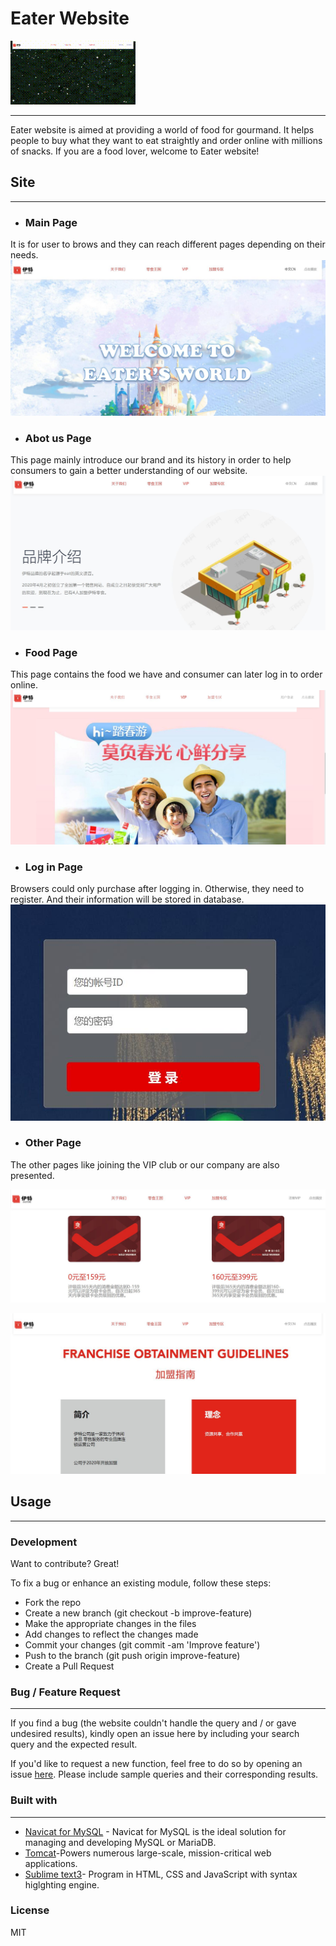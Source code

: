 

# Eater Website

![avatar](eater/eater/5.gif)
- - -

Eater website is aimed at providing a world of food for gourmand. It helps people to buy what they want to eat straightly and order online with millions of snacks. If you are a food lover, welcome to Eater website!

## Site
- - -
- ### Main Page

 It is for user to brows and they can reach different pages depending on their needs.
 ![avatar](eater/eater/7.jpg)


- ### Abot us Page
 This page mainly introduce our brand and its history in order to help consumers to gain a better understanding of our website.
 ![avatar](eater/eater/8.jpg)

- ### Food Page
 This page contains the food we have and consumer can later log in to order online. 
 ![avatar](eater/eater/9.jpg)


- ### Log in Page
  
Browsers could only purchase after logging in. Otherwise, they need to register. And their information will be stored in database.
  ![avatar](eater/eater/2.jpg)


- ### Other Page
 The other pages like joining the VIP club or our company are also presented.

 ![avatar](eater/eater/10.jpg)

 ![avatar](eater/eater/11.jpg)



## Usage
- - -
### Development

Want to contribute? Great!

To fix a bug or enhance an existing module, follow these steps:
- Fork the repo
- Create a new branch (git checkout -b improve-feature)
- Make the appropriate changes in the files
- Add changes to reflect the changes made
- Commit your changes (git commit -am 'Improve feature')
- Push to the branch (git push origin improve-feature)
- Create a Pull Request


### Bug / Feature Request
- - -
If you find a bug (the website couldn't handle the query and / or gave undesired results), kindly open an issue here by including your search query and the expected result.

If you'd like to request a new function, feel free to do so by opening an issue [here][1]. Please include sample queries and their corresponding results.

### Built with
- - -
- [Navicat for MySQL][2] - Navicat for MySQL is the ideal solution for managing and developing MySQL or MariaDB.
- [Tomcat][3]-Powers numerous large-scale, mission-critical web applications.
- [Sublime text3][4]- Program in HTML, CSS and JavaScript with syntax higlghting engine.


[1]:https://github.com/Greco79/EaterWebsite/issues
[2]:http://www.navicat.com.cn/
[3]:https://tomcat.apache.org/
[4]:http://www.sublimetext.com/

### License
MIT
